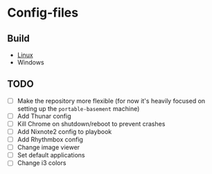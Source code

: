 # Config-files

## Build
- [Linux](https://github.com/proman3419/Config-files/blob/master/setup/linux_setup.sh)
- Windows

## TODO
- [ ] Make the repository more flexible (for now it's heavily focused on setting up the ``portable-basement`` machine)
- [ ] Add Thunar config
- [ ] Kill Chrome on shutdown/reboot to prevent crashes
- [ ] Add Nixnote2 config to playbook
- [ ] Add Rhythmbox config
- [ ] Change image viewer
- [ ] Set default applications
- [ ] Change i3 colors
